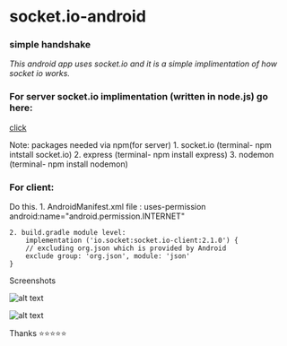# socket.io-android
### simple handshake
*This android app uses socket.io and it is a simple implimentation of how socket io works.*

### For server socket.io implimentation (written in node.js) go here:
[click](https://github.com/abheekaryan/AndroidSocketTest)

Note: packages needed via npm(for server)
     1. socket.io (terminal- npm intstall socket.io)
     2. express (terminal- npm install express)
     3. nodemon (terminal- npm install nodemon)

### For client:
Do this.
    1. AndroidManifest.xml file : 
     uses-permission android:name="android.permission.INTERNET" 
      
    2. build.gradle module level: 
        implementation ('io.socket:socket.io-client:2.1.0') {
        // excluding org.json which is provided by Android
        exclude group: 'org.json', module: 'json'
    }

Screenshots

![alt text](https://i.postimg.cc/jjqTgdYH/20220911091803-Screenshot-2022-09-11-08-54-17-88-ed8326c92e20518c9db61cf0bb9c9386.png)

![alt text](https://i.postimg.cc/CLpWrLjR/20220911091805-Screenshot-2022-09-11-08-54-23-09-ed8326c92e20518c9db61cf0bb9c9386.png)

Thanks ⭐⭐⭐⭐⭐
